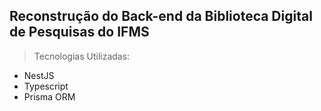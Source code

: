 ## Reconstrução do Back-end da Biblioteca Digital de Pesquisas do IFMS

> Tecnologias Utilizadas:

- NestJS
- Typescript
- Prisma ORM